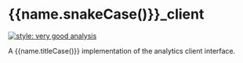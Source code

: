 # {{name.snakeCase()}}_client

[![style: very good analysis](https://img.shields.io/badge/style-very_good_analysis-B22C89.svg)](https://pub.dev/packages/very_good_analysis)

A {{name.titleCase()}} implementation of the analytics client interface.
